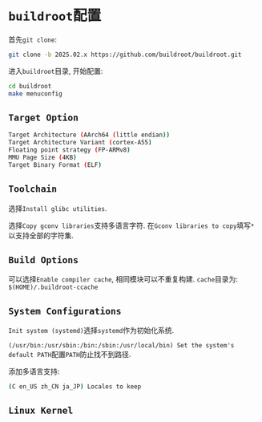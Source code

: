 # `buildroot`配置

首先`git clone`:
```bash
git clone -b 2025.02.x https://github.com/buildroot/buildroot.git
```

进入`buildroot`目录, 开始配置:
```bash
cd buildroot
make menuconfig
```

## `Target Option`

```bash
Target Architecture (AArch64 (little endian))
Target Architecture Variant (cortex-A55)
Floating point strategy (FP-ARMv8)
MMU Page Size (4KB)
Target Binary Format (ELF)
```

## `Toolchain`

选择`Install glibc utilities`.

选择`Copy gconv libraries`支持多语言字符.
在`Gconv libraries to copy`填写`*`以支持全部的字符集.

## `Build Options`
可以选择`Enable compiler cache`, 相同模块可以不重复构建.
`cache`目录为: `$(HOME)/.buildroot-ccache`

## `System Configurations`

`Init system (systemd)`选择`systemd`作为初始化系统.

`(/usr/bin:/usr/sbin:/bin:/sbin:/usr/local/bin) Set the system's default PATH`配置`PATH`防止找不到路径.

添加多语言支持:
```bash
(C en_US zh_CN ja_JP) Locales to keep                                  (en_US.UTF-8 zh_CN.UTF-8 ja_JP.UTF-8) Generate locale data
```

## `Linux Kernel`

